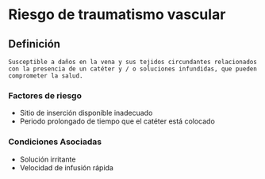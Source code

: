 # Riesgo de traumatismo vascular
## Definición
	Susceptible a daños en la vena y sus tejidos circundantes relacionados con la presencia de un catéter y / o soluciones infundidas, que pueden comprometer la salud.

### Factores de riesgo
- Sitio de inserción disponible inadecuado
- Periodo prolongado de tiempo que el catéter está colocado


### Condiciones Asociadas
- Solución irritante  
- Velocidad de infusión rápida